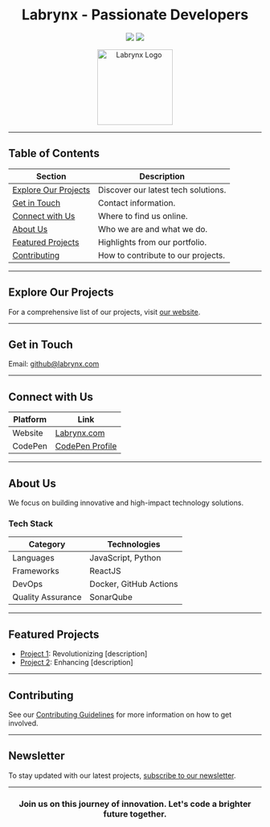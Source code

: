 <h1 align="center">Labrynx - Passionate Developers</h1>

<p align="center">
  <a href="https://twitter.com/labrynx"><img src="https://img.shields.io/twitter/follow/labrynx?style=flat-square"></a>
  <a href="https://github.com/labrynx"><img src="https://img.shields.io/github/followers/labrynx?style=flat-square"></a>
</p>

<p align="center">
  <img src="your-profile-image.svg" alt="Labrynx Logo" width="150">
</p>

---

## Table of Contents
| Section | Description |
| ------- | ----------- |
| [Explore Our Projects](#explore-our-projects) | Discover our latest tech solutions. |
| [Get in Touch](#get-in-touch) | Contact information. |
| [Connect with Us](#connect-with-us) | Where to find us online. |
| [About Us](#about-us) | Who we are and what we do. |
| [Featured Projects](#featured-projects) | Highlights from our portfolio. |
| [Contributing](#contributing) | How to contribute to our projects. |

---

## Explore Our Projects
For a comprehensive list of our projects, visit [our website](https://www.labrynx.com).

---

## Get in Touch
Email: [github@labrynx.com](mailto:github@labrynx.com)

---

## Connect with Us
| Platform | Link |
| -------- | ---- |
| Website  | [Labrynx.com](https://www.labrynx.com) |
| CodePen  | [CodePen Profile](https://codepen.io/labrynx) |

---

## About Us
We focus on building innovative and high-impact technology solutions.

### Tech Stack
| Category | Technologies |
| -------- | ------------ |
| Languages | JavaScript, Python |
| Frameworks | ReactJS |
| DevOps | Docker, GitHub Actions |
| Quality Assurance | SonarQube |

---

## Featured Projects
- [Project 1](https://github.com/labrynx/project1): Revolutionizing [description]
- [Project 2](https://github.com/labrynx/project2): Enhancing [description]

---

## Contributing
See our [Contributing Guidelines](CONTRIBUTING.md) for more information on how to get involved.

---

## Newsletter
To stay updated with our latest projects, [subscribe to our newsletter](#).

---

<h3 align="center">Join us on this journey of innovation. Let's code a brighter future together.</h3>
